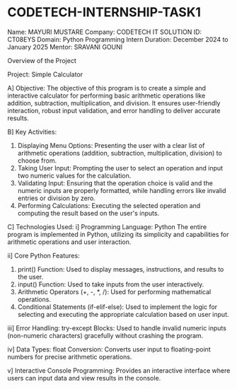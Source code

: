 # CODETECH-INTERNSHIP-TASK1
 Name: MAYURI MUSTARE   Company: CODETECH IT SOLUTION   ID: CT08EYS   Domain: Python Programming Intern    Duration: December 2024 to January 2025   Mentor: SRAVANI GOUNI

Overview of the Project

Project: Simple Calculator

A] Objective: 
The objective of this program is to create a simple and interactive calculator for performing basic arithmetic operations like addition, subtraction, multiplication, and division. It ensures user-friendly interaction, robust input validation, and error handling to deliver accurate results.


B] Key Activities:
1. Displaying Menu Options: Presenting the user with a clear list of arithmetic operations (addition, subtraction, multiplication, division) to choose from.
2. Taking User Input: Prompting the user to select an operation and input two numeric values for the calculation.
3. Validating Input: Ensuring that the operation choice is valid and the numeric inputs are properly formatted, while handling errors like invalid entries or division by zero.
4. Performing Calculations: Executing the selected operation and computing the result based on the user's inputs.


C] Technologies Used:
i] Programming Language: Python
The entire program is implemented in Python, utilizing its simplicity and capabilities for arithmetic operations and user interaction.

ii] Core Python Features:
1. print() Function: Used to display messages, instructions, and results to the user.
2. input() Function: Used to take inputs from the user interactively.
3. Arithmetic Operators (+, -, *, /): Used for performing mathematical operations.
4. Conditional Statements (if-elif-else): Used to implement the logic for selecting and executing the appropriate calculation based on user input.
   
iii] Error Handling:
try-except Blocks: Used to handle invalid numeric inputs (non-numeric characters) gracefully without crashing the program.

iv] Data Types:
float Conversion: Converts user input to floating-point numbers for precise arithmetic operations.

v] Interactive Console Programming:
Provides an interactive interface where users can input data and view results in the console.



